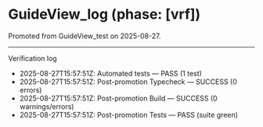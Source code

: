 # GuideView_log (phase: [vrf])

Promoted from GuideView_test on 2025-08-27.

---
Verification log
- 2025-08-27T15:57:51Z: Automated tests — PASS (1 test)
- 2025-08-27T15:57:51Z: Post-promotion Typecheck — SUCCESS (0 errors)
- 2025-08-27T15:57:51Z: Post-promotion Build — SUCCESS (0 warnings/errors)
- 2025-08-27T15:57:51Z: Post-promotion Tests — PASS (suite green)

